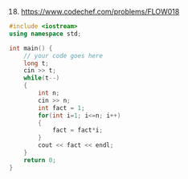 18. https://www.codechef.com/problems/FLOW018

```cpp
#include <iostream>
using namespace std;

int main() {
	// your code goes here 
	long t;
	cin >> t;
	while(t--)
	{
	    int n;
	    cin >> n;
	    int fact = 1;
	    for(int i=1; i<=n; i++)
	    {
	        fact = fact*i;
	    }
	    cout << fact << endl;
	}
	return 0;
}

```
